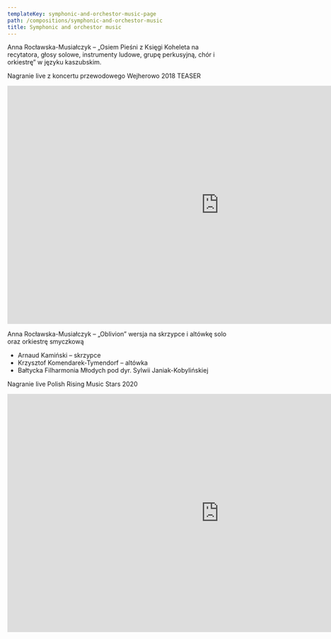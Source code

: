 ```yaml
---
templateKey: symphonic-and-orchestor-music-page
path: /compositions/symphonic-and-orchestor-music
title: Symphonic and orchestor music
---
```


<div class="box works-box">
    <p class="works__title">Anna Rocławska-Musiałczyk –  „Osiem Pieśni z Księgi Koheleta na recytatora, głosy solowe, instrumenty ludowe, grupę perkusyjną, chór i orkiestrę”
    w języku kaszubskim.</p>
    <p class="works__details">
        Nagranie live z koncertu przewodowego Wejherowo 2018 TEASER
    </p>
    <div class="youtube-movie">
        <iframe width="956" height="538" src="https://www.youtube.com/embed/ZUttyAsh930" frameborder="0" allow="accelerometer; autoplay; clipboard-write; encrypted-media; gyroscope; picture-in-picture" allowfullscreen></iframe>
    </div>
</div>

<div class="box works-box">
    <p class="works__title">Anna Rocławska-Musiałczyk – „Oblivion” wersja na skrzypce i altówkę solo oraz orkiestrę smyczkową</p>
    <ul class="works__performers">
        <li>Arnaud Kamiński – skrzypce</li>
        <li>Krzysztof Komendarek-Tymendorf – altówka</li>
        <li>Bałtycka Filharmonia Młodych pod dyr. Sylwii Janiak-Kobylińskiej</li>
    </ul>
    <p class="works__details">
        Nagranie live Polish Rising Music Stars 2020
    </p>
    <div class="youtube-movie">
        <iframe width="956" height="538" src="https://www.youtube.com/embed/DvLqaWachE8" frameborder="0" allow="accelerometer; autoplay; clipboard-write; encrypted-media; gyroscope; picture-in-picture" allowfullscreen></iframe>
    </div>
</div>
